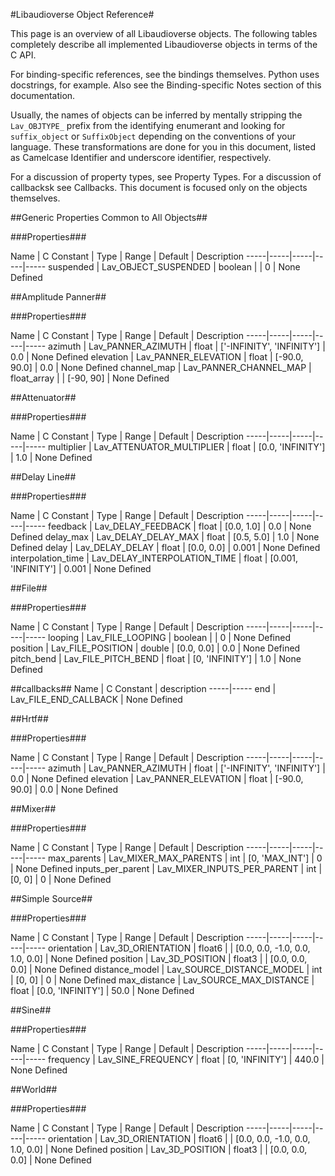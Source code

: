 #Libaudioverse Object Reference#

This page is an overview of all Libaudioverse objects.
The following tables completely describe all implemented Libaudioverse objects in terms of the C API.

For binding-specific references, see the bindings themselves.
Python uses docstrings, for example.
Also see the Binding-specific Notes section of this documentation.

Usually, the names of objects can be inferred by mentally stripping the `Lav_OBJTYPE_` prefix from the identifying enumerant and looking for `suffix_object` or `SuffixObject` depending on the conventions of your language.
These transformations are done for you in this document, listed as Camelcase Identifier and underscore identifier, respectively.

For a discussion of property types, see Property Types.  For a discussion of callbacksk see Callbacks.  This document is focused only on the objects themselves.

##Generic Properties Common to All Objects##

###Properties###

Name | C Constant | Type | Range | Default | Description
-----|-----|-----|-----|-----
suspended | Lav_OBJECT_SUSPENDED | boolean |  | 0 | None Defined


##Amplitude Panner##

###Properties###

Name | C Constant | Type | Range | Default | Description
-----|-----|-----|-----|-----
azimuth | Lav_PANNER_AZIMUTH | float | ['-INFINITY', 'INFINITY'] | 0.0 | None Defined
elevation | Lav_PANNER_ELEVATION | float | [-90.0, 90.0] | 0.0 | None Defined
channel_map | Lav_PANNER_CHANNEL_MAP | float_array |  | [-90, 90] | None Defined


##Attenuator##

###Properties###

Name | C Constant | Type | Range | Default | Description
-----|-----|-----|-----|-----
multiplier | Lav_ATTENUATOR_MULTIPLIER | float | [0.0, 'INFINITY'] | 1.0 | None Defined


##Delay Line##

###Properties###

Name | C Constant | Type | Range | Default | Description
-----|-----|-----|-----|-----
feedback | Lav_DELAY_FEEDBACK | float | [0.0, 1.0] | 0.0 | None Defined
delay_max | Lav_DELAY_DELAY_MAX | float | [0.5, 5.0] | 1.0 | None Defined
delay | Lav_DELAY_DELAY | float | [0.0, 0.0] | 0.001 | None Defined
interpolation_time | Lav_DELAY_INTERPOLATION_TIME | float | [0.001, 'INFINITY'] | 0.001 | None Defined


##File##

###Properties###

Name | C Constant | Type | Range | Default | Description
-----|-----|-----|-----|-----
looping | Lav_FILE_LOOPING | boolean |  | 0 | None Defined
position | Lav_FILE_POSITION | double | [0.0, 0.0] | 0.0 | None Defined
pitch_bend | Lav_FILE_PITCH_BEND | float | [0, 'INFINITY'] | 1.0 | None Defined

##callbacks##
Name | C Constant | description
-----|-----
end | Lav_FILE_END_CALLBACK | None Defined

##Hrtf##

###Properties###

Name | C Constant | Type | Range | Default | Description
-----|-----|-----|-----|-----
azimuth | Lav_PANNER_AZIMUTH | float | ['-INFINITY', 'INFINITY'] | 0.0 | None Defined
elevation | Lav_PANNER_ELEVATION | float | [-90.0, 90.0] | 0.0 | None Defined


##Mixer##

###Properties###

Name | C Constant | Type | Range | Default | Description
-----|-----|-----|-----|-----
max_parents | Lav_MIXER_MAX_PARENTS | int | [0, 'MAX_INT'] | 0 | None Defined
inputs_per_parent | Lav_MIXER_INPUTS_PER_PARENT | int | [0, 0] | 0 | None Defined


##Simple Source##

###Properties###

Name | C Constant | Type | Range | Default | Description
-----|-----|-----|-----|-----
orientation | Lav_3D_ORIENTATION | float6 |  | [0.0, 0.0, -1.0, 0.0, 1.0, 0.0] | None Defined
position | Lav_3D_POSITION | float3 |  | [0.0, 0.0, 0.0] | None Defined
distance_model | Lav_SOURCE_DISTANCE_MODEL | int | [0, 0] | 0 | None Defined
max_distance | Lav_SOURCE_MAX_DISTANCE | float | [0.0, 'INFINITY'] | 50.0 | None Defined


##Sine##

###Properties###

Name | C Constant | Type | Range | Default | Description
-----|-----|-----|-----|-----
frequency | Lav_SINE_FREQUENCY | float | [0, 'INFINITY'] | 440.0 | None Defined


##World##

###Properties###

Name | C Constant | Type | Range | Default | Description
-----|-----|-----|-----|-----
orientation | Lav_3D_ORIENTATION | float6 |  | [0.0, 0.0, -1.0, 0.0, 1.0, 0.0] | None Defined
position | Lav_3D_POSITION | float3 |  | [0.0, 0.0, 0.0] | None Defined


